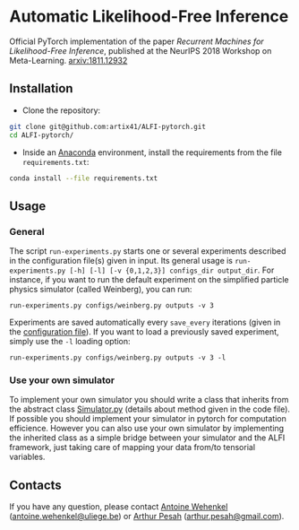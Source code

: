 # Automatic Likelihood-Free Inference

Official PyTorch implementation of the paper *Recurrent Machines for Likelihood-Free Inference*, published at the NeurIPS 2018 Workshop on Meta-Learning. [arxiv:1811.12932](https://arxiv.org/abs/1811.12932)

## Installation

* Clone the repository:
```bash
git clone git@github.com:artix41/ALFI-pytorch.git
cd ALFI-pytorch/
```
* Inside an [Anaconda](https://www.anaconda.com/) environment, install the requirements from the file `requirements.txt`:
```bash
conda install --file requirements.txt
```

## Usage

### General

The script `run-experiments.py` starts one or several experiments described in the configuration file(s) given in input. Its general usage is `run-experiments.py [-h] [-l] [-v {0,1,2,3}] configs_dir output_dir`. For instance, if you want to run the default experiment on the simplified particle physics simulator (called Weinberg), you can run:
```batch
run-experiments.py configs/weinberg.py outputs -v 3
```
Experiments are saved automatically every `save_every` iterations (given in the [configuration file](configs/README.md#configuration-file-cheat-sheet)). If you want to load a previously saved experiment, simply use the `-l` loading option:
```batch
run-experiments.py configs/weinberg.py outputs -v 3 -l
```

### Use your own simulator
To implement your own simulator you should write a class that inherits from the
abstract class [Simulator.py](simulators/Simulator.py) (details about method given in the code file).
If possible you should implement your simulator in pytorch for computation efficience. However you can also use
 your own simulator by implementing the inherited class as a simple bridge between your simulator and the ALFI framework, just taking care of mapping your data from/to tensorial variables.

## Contacts

If you have any question, please contact [Antoine Wehenkel](https://github.com/AWehenkel) (antoine.wehenkel@uliege.be) or [Arthur Pesah](https://artix41.github.io) (arthur.pesah@gmail.com).

